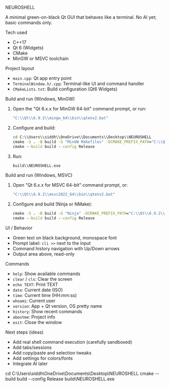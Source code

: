 NEUROSHELL

A minimal green-on-black Qt GUI that behaves like a terminal. No AI yet; basic commands only.

Tech used
- C++17
- Qt 6 (Widgets)
- CMake
- MinGW or MSVC toolchain

Project layout
- `main.cpp`: Qt app entry point
- `TerminalWindow.h/.cpp`: Terminal-like UI and command handler
- `CMakeLists.txt`: Build configuration (Qt6 Widgets)

Build and run (Windows, MinGW)
1. Open the "Qt 6.x.x for MinGW 64-bit" command prompt, or run:
   ```bat
   "C:\\Qt\\6.9.2\\mingw_64\\bin\\qtenv2.bat"
   ```
2. Configure and build:
   ```bat
   cd C:\\Users\\siddh\\OneDrive\\Documents\\Desktop\\NEUROSHELL
   cmake -S . -B build -G "MinGW Makefiles" -DCMAKE_PREFIX_PATH="C:\\Qt\\6.9.2\\mingw_64"
   cmake --build build --config Release
   ```
3. Run:
   ```bat
   build\\NEUROSHELL.exe
   ```

Build and run (Windows, MSVC)
1. Open "Qt 6.x.x for MSVC 64-bit" command prompt, or:
   ```bat
   "C:\\Qt\\6.9.2\\msvc2022_64\\bin\\qtenv2.bat"
   ```
2. Configure and build (Ninja or NMake):
   ```bat
   cmake -S . -B build -G "Ninja" -DCMAKE_PREFIX_PATH="C:\\Qt\\6.9.2\\msvc2022_64"
   cmake --build build --config Release
   ```

UI / Behavior
- Green text on black background, monospace font
- Prompt label: `cli >>` next to the input
- Command history navigation with Up/Down arrows
- Output area above, read-only

Commands
- `help`: Show available commands
- `clear` / `cls`: Clear the screen
- `echo TEXT`: Print TEXT
- `date`: Current date (ISO)
- `time`: Current time (HH:mm:ss)
- `whoami`: Current user
- `version`: App + Qt version, OS pretty name
- `history`: Show recent commands
- `aboutme`: Project info
- `exit`: Close the window

Next steps (ideas)
- Add real shell command execution (carefully sandboxed)
- Add tabs/sessions
- Add copy/paste and selection tweaks
- Add settings for colors/fonts
- Integrate AI later


cd C:\Users\siddh\OneDrive\Documents\Desktop\NEUROSHELL
cmake --build build --config Release
build\NEUROSHELL.exe